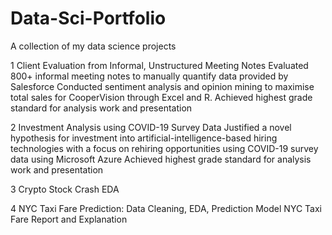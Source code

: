 # Data-Sci-Portfolio
A collection of my data science projects 

1
Client Evaluation from Informal, Unstructured Meeting Notes
Evaluated 800+ informal meeting notes to manually quantify data provided by Salesforce
Conducted sentiment analysis and opinion mining to maximise total sales for CooperVision through Excel and R.
Achieved highest grade standard for analysis work and presentation

2
Investment Analysis using COVID-19 Survey Data
Justified a novel hypothesis for investment into artificial-intelligence-based hiring technologies with a focus on rehiring opportunities using COVID-19 survey data using Microsoft Azure 
Achieved highest grade standard for analysis work and presentation

3
Crypto Stock Crash EDA

4 
NYC Taxi Fare Prediction: Data Cleaning, EDA, Prediction Model
NYC Taxi Fare Report and Explanation
